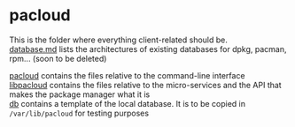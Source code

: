 # pacloud

This is the folder where everything client-related should be.  
[database.md](./database.md) lists the architectures of existing databases for dpkg, pacman, rpm... (soon to be deleted)

[pacloud](./pacloud) contains the files relative to the command-line interface  
[libpacloud](./libpacloud) contains the files relative to the micro-services and the API that makes the package manager what it is  
[db](./db) contains a template of the local database. It is to be copied in `/var/lib/pacloud` for testing purposes

